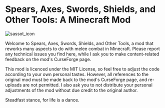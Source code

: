 # Spears, Axes, Swords, Shields, and Other Tools: A Minecraft Mod


![sassot_icon](https://user-images.githubusercontent.com/117603129/234380368-6f81e87b-7466-4c1c-ab67-1c86923855ca.png)

Welcome to Spears, Axes, Swords, Shields, and Other Tools, a mod that reworks many aspects to do with melee combat in Minecraft. Please report any technical issues you find here, while I ask you to make content-related feedback on the mod's CurseForge page.

This mod is licenced under the MIT License, so feel free to adjust the code according to your own personal tastes. However, all references to the original mod must be made back to the mod's CurseForge page, and re-uploads are not permitted. I also ask you to not distribute your personal adjustments of the mod without due credit to the original author.

Steadfast stance, for life is a dance.

